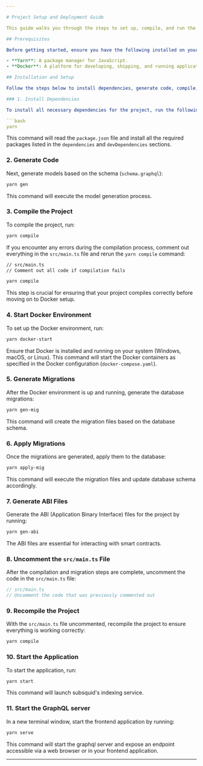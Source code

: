 ```yaml
---

# Project Setup and Deployment Guide

This guide walks you through the steps to set up, compile, and run the application. The application is designed to create a Docker environment on your local machine and expose a port for the frontend application.

## Prerequisites

Before getting started, ensure you have the following installed on your local machine:

- **Yarn**: A package manager for JavaScript.
- **Docker**: A platform for developing, shipping, and running applications in containers.

## Installation and Setup

Follow the steps below to install dependencies, generate code, compile, and start the application:

### 1. Install Dependencies

To install all necessary dependencies for the project, run the following command:

```bash
yarn
```

This command will read the `package.json` file and install all the required packages listed in the `dependencies` and `devDependencies` sections.

### 2. Generate Code

Next, generate models based on the schema (`schema.graphql`):

```bash
yarn gen
```

This command will execute the model generation process.

### 3. Compile the Project

To compile the project, run:

```bash
yarn compile
```

If you encounter any errors during the compilation process, comment out everything in the `src/main.ts` file and rerun the `yarn compile` command:

```bash
// src/main.ts
// Comment out all code if compilation fails

yarn compile
```

This step is crucial for ensuring that your project compiles correctly before moving on to Docker setup.

### 4. Start Docker Environment

To set up the Docker environment, run:

```bash
yarn docker-start
```

Ensure that Docker is installed and running on your system (Windows, macOS, or Linux). This command will start the Docker containers as specified in the Docker configuration (`docker-compose.yaml`).

### 5. Generate Migrations

After the Docker environment is up and running, generate the database migrations:

```bash
yarn gen-mig
```

This command will create the migration files based on the database schema.

### 6. Apply Migrations

Once the migrations are generated, apply them to the database:

```bash
yarn apply-mig
```

This command will execute the migration files and update database schema accordingly.

### 7. Generate ABI Files

Generate the ABI (Application Binary Interface) files for the project by running:

```bash
yarn gen-abi
```

The ABI files are essential for interacting with smart contracts.

### 8. Uncomment the `src/main.ts` File

After the compilation and migration steps are complete, uncomment the code in the `src/main.ts` file:

```typescript
// src/main.ts
// Uncomment the code that was previously commented out
```

### 9. Recompile the Project

With the `src/main.ts` file uncommented, recompile the project to ensure everything is working correctly:

```bash
yarn compile
```

### 10. Start the Application

To start the application, run:

```bash
yarn start
```

This command will launch subsquid's indexing service.

### 11. Start the GraphQL server

In a new terminal window, start the frontend application by running:

```bash
yarn serve
```

This command will start the graphql server and expose an endpoint accessible via a web browser or in your frontend application.

--- 
```

